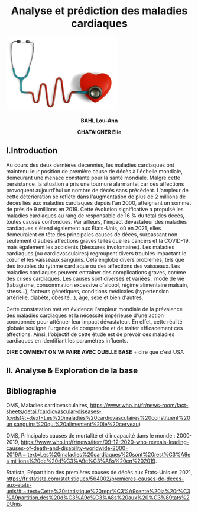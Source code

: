 <h1 align="center">
  <b>Analyse et prédiction des maladies cardiaques</b>
</h1>

<img src="images/cardiac_diseases.jpeg" width="300">

<p align="center">
  <b>BAHL Lou-Ann</b>
</p>
<p align="center">
  <b>CHATAIGNER Elie</b>
</p>


## I.Introduction 

Au cours des deux dernières décennies, les maladies cardiaques ont maintenu leur position de première cause de décès à l'échelle mondiale, demeurant une menace constante pour la santé mondiale. Malgré cette persistance, la situation a pris une tournure alarmante, car ces affections provoquent aujourd'hui un nombre de décès sans précédent. L'ampleur de cette détérioration se reflète dans l'augmentation de plus de 2 millions de décès liés aux maladies cardiaques depuis l'an 2000, atteignant un sommet de près de 9 millions en 2019. Cette évolution significative a propulsé les maladies cardiaques au rang de responsable de 16 % du total des décès, toutes causes confondues. Par ailleurs, l'impact dévastateur des maladies cardiaques s'étend également aux États-Unis, où en 2021, elles demeuraient en tête des principales causes de décès, surpassant non seulement d'autres affections graves telles que les cancers et la COVID-19, mais également les accidents (blessures involontaires). Les maladies cardiaques (ou cardiovasculaires) regroupent divers troubles impactant le cœur et les vaisseaux sanguins. Cela englobe divers problèmes, tels que des troubles du rythme cardiaque ou des affections des vaisseaux. Les maladies cardiaques peuvent entraîner des complications graves, comme des crises cardiaques. Les causes sont diverses et variées : mode de vie (tabagisme, consommation excessive d'alcool, régime alimentaire malsain, stress...), facteurs génétiques, conditions médicales (hypertension artérielle, diabète, obésité...), âge, sexe et bien d'autres.

Cette constatation met en évidence l'ampleur mondiale de la prévalence des maladies cardiaques et la nécessité impérieuse d'une action coordonnée pour atténuer leur impact dévastateur. En effet, cette réalité globale souligne l'urgence de comprendre et de traiter efficacement ces affections. Ainsi, l'objectif de cette étude est de prévoir ces maladies cardiaques en identifiant les paramètres influents.

**DIRE COMMENT ON VA FAIRE AVEC QUELLE BASE** + dire que c'est USA

## II. Analyse & Exploration de la base

## Bibliographie

OMS, Maladies cardiovasculaires, https://www.who.int/fr/news-room/fact-sheets/detail/cardiovascular-diseases-(cvds)#:~:text=Les%20maladies%20cardiovasculaires%20constituent%20un,sanguins%20qui%20alimentent%20le%20cerveau)

OMS, Principales causes de mortalité et d’incapacité dans le monde : 2000-2019, https://www.who.int/fr/news/item/09-12-2020-who-reveals-leading-causes-of-death-and-disability-worldwide-2000-2019#:~:text=Les%20maladies%20cardiaques%20sont%20rest%C3%A9es,millions%20de%20d%C3%A9c%C3%A8s%20en%202019.

Statista, Répartition des premières causes de décès aux États-Unis en 2021, https://fr.statista.com/statistiques/564002/premieres-causes-de-deces-aux-etats-unis/#:~:text=Cette%20statistique%20repr%C3%A9sente%20la%20r%C3%A9partition,des%20d%C3%A9c%C3%A8s%20aux%20%C3%89tats%2DUnis.



